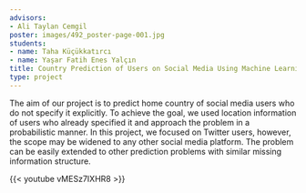 ```yaml
---
advisors:
- Ali Taylan Cemgil
poster: images/492_poster-page-001.jpg
students:
- name: Taha Küçükkatırcı
- name: Yaşar Fatih Enes Yalçın
title: Country Prediction of Users on Social Media Using Machine Learning
type: project
---
```


The aim of our project is to predict home country of social media users who do not specify it explicitly. To achieve the goal, we used location information of users who already specified it and approach the problem in a probabilistic manner. In this project, we focused on Twitter users, however, the scope may be widened to any other social media platform. The problem can be easily extended to other prediction problems with similar missing information structure.


{{< youtube vMESz7IXHR8 >}}
